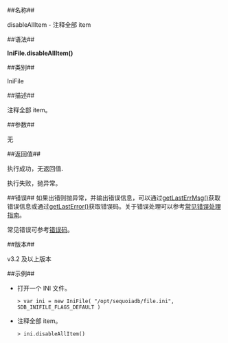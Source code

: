 ##名称##

disableAllItem - 注释全部 item

##语法##

**IniFile.disableAllItem()**

##类别##

IniFile

##描述##

注释全部 item。

##参数##

无

##返回值##

执行成功，无返回值.

执行失败，抛异常。

##错误##
如果出错则抛异常，并输出错误信息，可以通过[getLastErrMsg()](manual/Manual/Sequoiadb_Command/Global/getLastErrMsg.md)获取错误信息或通过[getLastError()](manual/Manual/Sequoiadb_Command/Global/getLastError.md)获取错误码。关于错误处理可以参考[常见错误处理指南](manual/FAQ/faq_sdb.md)。


常见错误可参考[错误码](manual/Manual/Sequoiadb_error_code.md)。

##版本##

v3.2 及以上版本

##示例##

* 打开一个 INI 文件。

    ```lang-javascript
    > var ini = new IniFile( "/opt/sequoiadb/file.ini", SDB_INIFILE_FLAGS_DEFAULT )
    ```

* 注释全部 item。

    ```lang-javascript
    > ini.disableAllItem()
    ```